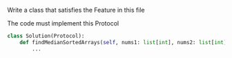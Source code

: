 Write a class that satisfies the Feature in this file

The code must implement this Protocol

```python
class Solution(Protocol):
    def findMedianSortedArrays(self, nums1: list[int], nums2: list[int]) -> float:
        ...
```
